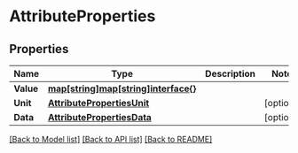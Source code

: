 # AttributeProperties

## Properties

Name | Type | Description | Notes
------------ | ------------- | ------------- | -------------
**Value** | [**map[string]map[string]interface{}**](map[string]interface{}.md) |  | 
**Unit** | [**AttributePropertiesUnit**](AttributeProperties_unit.md) |  | [optional] 
**Data** | [**AttributePropertiesData**](AttributeProperties_data.md) |  | [optional] 

[[Back to Model list]](../README.md#documentation-for-models) [[Back to API list]](../README.md#documentation-for-api-endpoints) [[Back to README]](../README.md)


